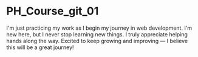# PH_Course_git_01
I'm just practicing my work as I begin my journey in web development. I'm new here, but I never stop learning new things. I truly appreciate helping hands along the way. Excited to keep growing and improving — I believe this will be a great journey! 
